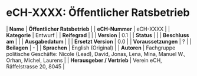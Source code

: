 # eCH-XXXX: Öffentlicher Ratsbetrieb

| **Name**                    | **Öffentlicher Ratsbetrieb**                                                       |
| **eCH-Nummer**              | eCH-XXXX                                                                           |
| **Kategorie**               | Entwurf                                                                            |
| **Reifegrad**               |                                                                                    |
| **Version**                 | 0.1                                                                                |
| **Status**                  |                                                                                    |
| **Beschluss am**            |                                                                                    |
| **Ausgabedatum**            |                                                                                    |
| **Ersetzt Version**         | 0.0                                                                                |
| **Voraussetzungen**         | ?                                                                                  |
| **Beilagen**                | -                                                                                  |
| **Sprachen**                | English (Original)                                                                 |
| **Autoren**                 | Fachgruppe politische Geschäfte: Nicole (Lead), David, Jonas, Lena, Mina, Manuel W., Orhan, Michel, Laurens |
| **Herausgeber / Vertrieb**  | Verein eCH, Räffelstrasse 20, 8045                                                 |
